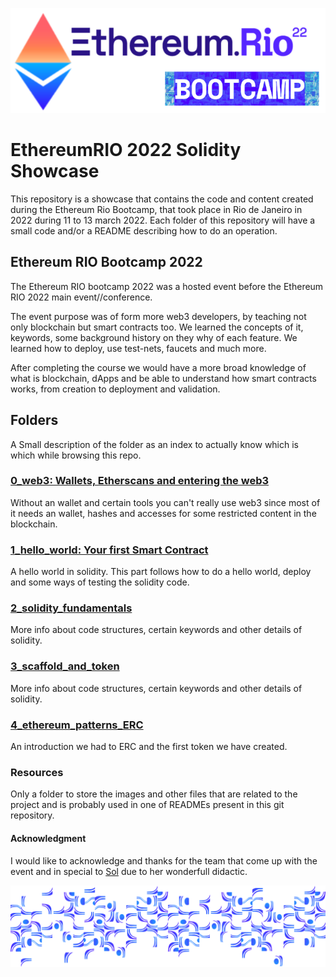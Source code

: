 ![!Theme Image](resources/bootcamp.png)
# EthereumRIO 2022 Solidity Showcase

This repository is a showcase that contains the code and content created during the Ethereum Rio Bootcamp, that took place in Rio de Janeiro in 2022 during 11 to 13 march 2022. Each folder of this repository will have a small code and/or a README describing how to do an operation.

## Ethereum RIO Bootcamp 2022
The Ethereum RIO bootcamp 2022 was a hosted event before the Ethereum RIO 2022 main event//conference.

The event purpose was of form more web3 developers, by teaching not only blockchain but smart contracts too. We learned the concepts of it, keywords, some background history on they why of each feature. We learned how to deploy, use test-nets, faucets and much more.

After completing the course we would have a more broad knowledge of what is blockchain, dApps and be able to understand
how smart contracts works, from creation to deployment and validation.

## Folders

A Small description of the folder as an index to actually know which is which while browsing this repo.

### [0_web3: Wallets, Etherscans and entering the web3](0_web3/README.md)

Without an wallet and certain tools you can't really use web3 since most of it needs an wallet, hashes and accesses for some restricted content in the blockchain.

### [1_hello_world: Your first Smart Contract](1_hello_world/README.md)

A hello world in solidity. This part follows how to do a hello world, deploy and some ways of testing the solidity code.


### [2_solidity_fundamentals](2_solidity_fundamentals/README.md)

More info about code structures, certain keywords and other details of solidity.

### [3_scaffold_and_token](3_scaffold_and_token/README.md)

More info about code structures, certain keywords and other details of solidity.

### [4_ethereum_patterns_ERC](4_ethereum_patterns_ERC/README.md)

An introduction we had to ERC and the first token we have created.

### Resources

Only a folder to store the images and other files that are related to the project and is probably used in one of READMEs present in this git repository.

#### Acknowledgment

I would like to acknowledge and thanks for the team that come up with the event and in special to [Sol](https://github.com/solangegueiros) due to her wonderfull didactic.

![!Theme Image](resources/calcada_bootcamp.png)
